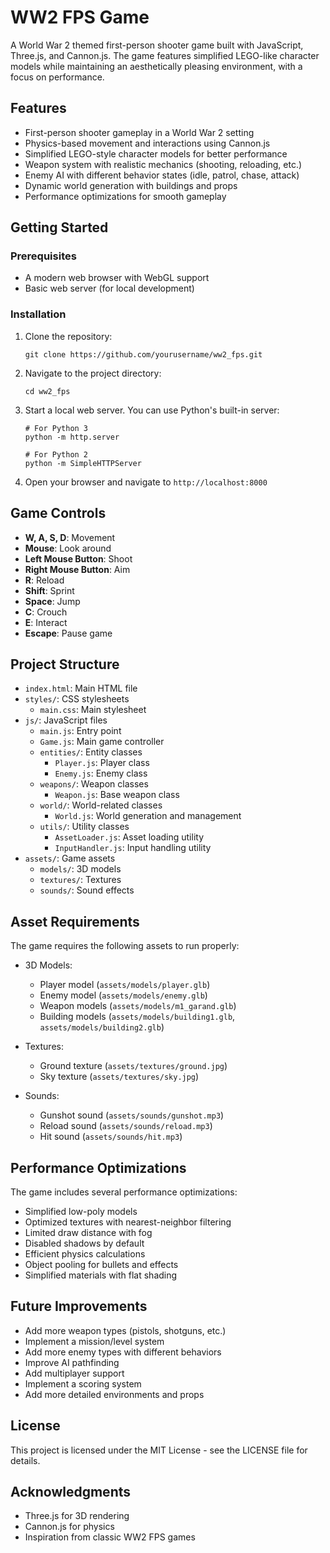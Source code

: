 # WW2 FPS Game

A World War 2 themed first-person shooter game built with JavaScript, Three.js, and Cannon.js. The game features simplified LEGO-like character models while maintaining an aesthetically pleasing environment, with a focus on performance.

## Features

- First-person shooter gameplay in a World War 2 setting
- Physics-based movement and interactions using Cannon.js
- Simplified LEGO-style character models for better performance
- Weapon system with realistic mechanics (shooting, reloading, etc.)
- Enemy AI with different behavior states (idle, patrol, chase, attack)
- Dynamic world generation with buildings and props
- Performance optimizations for smooth gameplay

## Getting Started

### Prerequisites

- A modern web browser with WebGL support
- Basic web server (for local development)

### Installation

1. Clone the repository:
   ```
   git clone https://github.com/yourusername/ww2_fps.git
   ```

2. Navigate to the project directory:
   ```
   cd ww2_fps
   ```

3. Start a local web server. You can use Python's built-in server:
   ```
   # For Python 3
   python -m http.server
   
   # For Python 2
   python -m SimpleHTTPServer
   ```

4. Open your browser and navigate to `http://localhost:8000`

## Game Controls

- **W, A, S, D**: Movement
- **Mouse**: Look around
- **Left Mouse Button**: Shoot
- **Right Mouse Button**: Aim
- **R**: Reload
- **Shift**: Sprint
- **Space**: Jump
- **C**: Crouch
- **E**: Interact
- **Escape**: Pause game

## Project Structure

- `index.html`: Main HTML file
- `styles/`: CSS stylesheets
  - `main.css`: Main stylesheet
- `js/`: JavaScript files
  - `main.js`: Entry point
  - `Game.js`: Main game controller
  - `entities/`: Entity classes
    - `Player.js`: Player class
    - `Enemy.js`: Enemy class
  - `weapons/`: Weapon classes
    - `Weapon.js`: Base weapon class
  - `world/`: World-related classes
    - `World.js`: World generation and management
  - `utils/`: Utility classes
    - `AssetLoader.js`: Asset loading utility
    - `InputHandler.js`: Input handling utility
- `assets/`: Game assets
  - `models/`: 3D models
  - `textures/`: Textures
  - `sounds/`: Sound effects

## Asset Requirements

The game requires the following assets to run properly:

- 3D Models:
  - Player model (`assets/models/player.glb`)
  - Enemy model (`assets/models/enemy.glb`)
  - Weapon models (`assets/models/m1_garand.glb`)
  - Building models (`assets/models/building1.glb`, `assets/models/building2.glb`)
  
- Textures:
  - Ground texture (`assets/textures/ground.jpg`)
  - Sky texture (`assets/textures/sky.jpg`)
  
- Sounds:
  - Gunshot sound (`assets/sounds/gunshot.mp3`)
  - Reload sound (`assets/sounds/reload.mp3`)
  - Hit sound (`assets/sounds/hit.mp3`)

## Performance Optimizations

The game includes several performance optimizations:

- Simplified low-poly models
- Optimized textures with nearest-neighbor filtering
- Limited draw distance with fog
- Disabled shadows by default
- Efficient physics calculations
- Object pooling for bullets and effects
- Simplified materials with flat shading

## Future Improvements

- Add more weapon types (pistols, shotguns, etc.)
- Implement a mission/level system
- Add more enemy types with different behaviors
- Improve AI pathfinding
- Add multiplayer support
- Implement a scoring system
- Add more detailed environments and props

## License

This project is licensed under the MIT License - see the LICENSE file for details.

## Acknowledgments

- Three.js for 3D rendering
- Cannon.js for physics
- Inspiration from classic WW2 FPS games 